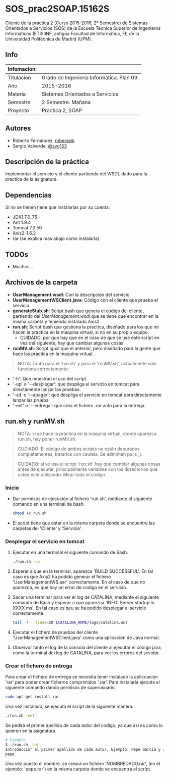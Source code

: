 # SOS_prac2SOAP.15162S
Cliente de la práctica 2 (Curso 2015-2016, 2º Semestre) de Sistemas Orientados a Servicios (SOS) de la Escuela Técnica Superior de Ingenieros Informáticos (ETISIINF, antigua Facultad de Informática, FI) de la Universidad Politécnica de Madrid (UPM).

## Info
| Infomacion: |  |   
| ----------- | --------
| Titulación  | Grado de Ingeniería Informática. Plan 09.
| Año         | 2015-2016
| Materia     | Sistemas Orientados a Servicios
| Semestre    | 2 Semestre. Mañana
| Proyecto    | Practica 2, SOAP

## Autores
* Roberto Fernández, [roberseik][2]
* Sergio Valverde, [@svg153][3]

## Descripción de la práctica
Implementar el servicio y el cliente partiendo del WSDL dado para la practica de la asignatura.

## Dependencias
Si no se tienen tiene que instalarlas por su cuenta:
* JDK1.7.0_75
* Ant 1.9.4
* Tomcat 7.0.59
* Axis2-1.6.2
* rar (se explica mas abajo como instalarla)

## TODOs
* Muchos...

## Archivos de la carpeta
* **UserManagement.wsdl**: Con la descripción del servicio.
* **UserManagementWSClient.java**: Código con el cliente que prueba el servicio.
* **generateStub.sh**: Script bash que genera el codigo del cliente, partiendo del *UserManagement.wsdl* que se tiene que encontrar en la misma carpeta y teniendo instalado Axis2.
* **run.sh**: Script bash que gestiona la practica, diseñado para los que no hacen la practica en la maquina virtual, si no en su propio equipo.
    * CUIDADO: por que hay que en el caso de que se use este script en vez del siguiente, hay que cambiar algunas cosas
* **runMV.sh**: Script igual que el anterior, pero diseñado para la gente que hace las practica en la maquina vritual.

> NOTA: Tanto para el 'run.sh' y para el 'runMV.sh', actualmente solo funciona correctamente:
* '-h': Que muestran el uso del script.
* '-up' o '--desplegar': que despliga el servicio en tomcat para directamente lanzar las pruebas.
* '-sd' o '--apagar': que despliga el servicio en tomcat para directamente lanzar las prueba
* '-ent' o '--entrega': que crea el fichero .rar acto para la entrega.


## run.sh y runMV.sh

> NOTA: si se hace la práctica en la máquina virtual, donde aparezca run.sh, hay poner runMV.sh.

> CUDIADO: El código de ambos scripts no están depurados completamentes, tratarlos con cautela. Se adminten pulls ;).

> CUIDADO: si se usa el script 'run.sh' hay que cambiar algunas cosas antes de ejecutar, principalmente variables con los dirrectorios que usted esté utilizando. Mirar todo el código.

### Inicio

* Dar permisos de ejecución al fichero 'run.sh', mediante el siguiente comando en una terminal de bash.

    ```bash
    chmod +x run.sh
    ```
* El script tiene que estar en la misma carpeta donde se encuentre las carpetas del 'Cliente' y 'Servicio'.

### Desplegar el servicio en tomcat
1. Ejecutar en una terminal el siguiente comando de Bash:

    ```bash
    ./run.sh -up
    ```
2. Esperar a que en la terminal, aparezca 'BUILD SUCCESSFUL'. En tal caso es que Axis2 ha podido generar el fichero 'UserManagementWS.aar' correctamente. En el caso de que no aparezca, es que hay un error de codigo en el servicio.

3. Sacar una terminar para ver el log de CATALINA, mediante el siguiente comando de Bash y esperar a que aparezca 'INFO: Server startup in XXXX ms'. En tal caso es qeu se ha podido desplegar el servicio correctamente.
    ```bash
    tail -f --lines=20 $CATALINA_HOME/logs/catalina.out
    ```

4. Ejecutar el fichero de pruebas del cliente 'UserManagementWSClient.java' como una aplicación de Java normal.

5. Observar tanto el log de la consola del cliente al ejecutar el codigo java, como la terminal del log de CATALINA, para ver los errores del sevidor.

### Crear el fichero de entrega

Para crear el fichero de entrega se necesita tener instalado la apliccacion 'rar' para poder crear ficheros comprimidos '.rar'. Para instalarla ejecuta el siguiente comando dando permisos de superusuario.
```bash
sudo apt-get install rar
```
Una vez instalado, se ejecuta el script de la siguiente manera:
```bash
./run.sh -ent
```
Se pedirá el primer apellido de cada autor del codigo, ya que asi es como lo quieren en la asignatura.
```bash
# Ejemplo
$ ./run.sh -ent
Introduccior el primer apellido de cada autor. Ejemplo: Pepe Garcia y Jose Perez --> garciaperez
pepe
```
Una vez puesto el nombre, se creará un fichero 'NOMBREDADO.rar', (en el ejemplo: 'pepe.rar') en la misma carpeta donde se encuentra el script.



[2]: https://github.com/roberseik
[3]: https://twitter.com/svg153

